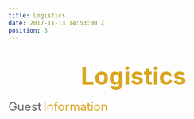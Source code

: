 ```yaml
---
title: Logistics
date: 2017-11-13 14:53:00 Z
position: 5
---
```


<html>
<div style="text-align: center;">
<h1><b>
<font size="30" color="GoldenRod">Logistics</font>
</b>
</h1>
</div>
<div>
<font size="5" color="DimGray">Guest</font>
<font size="5" color="GoldenRod"> Information</font>
</div>